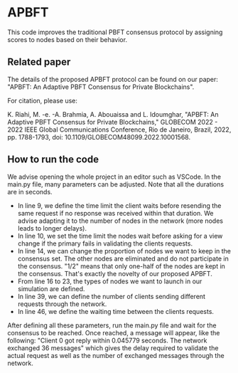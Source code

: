 # APBFT
This code improves the traditional PBFT consensus protocol by assigning scores to nodes based on their behavior.
## Related paper
The details of the proposed APBFT protocol can be found on our paper: "APBFT: An Adaptive PBFT Consensus for Private Blockchains".

For citation, please use: 

K. Riahi, M. -e. -A. Brahmia, A. Abouaissa and L. Idoumghar, "APBFT: An Adaptive PBFT Consensus for Private Blockchains," GLOBECOM 2022 - 2022 IEEE Global Communications Conference, Rio de Janeiro, Brazil, 2022, pp. 1788-1793, doi: 10.1109/GLOBECOM48099.2022.10001568.
## How to run the code
We advise opening the whole project in an editor such as VSCode.
In the main.py file, many parameters can be adjusted. Note that all the durations are in seconds.
- In line 9, we define the time limit the client waits before resending the same request if no response was received within that duration. We advise adapting it to the number of nodes in the network (more nodes leads to longer delays).
- In line 10, we set the time limit the nodes wait before asking for a view change if the primary fails in validating the clients requests.
- In line 14, we can change the proportion of nodes we want to keep in the consensus set. The other nodes are eliminated and do not participate in the consensus. "1/2" means that only one-half of the nodes are kept in the consensus. That's exactly the novelty of our proposed APBFT.
- From line 16 to 23, the types of nodes we want to launch in our simulation are defined.
- In line 39, we can define the number of clients sending different requests through the network.
- In line 46, we define the waiting time between the clients requests.

After defining all these parameters, run the main.py file and wait for the consensus to be reached. Once reached, a message will appear, like the following: "Client 0 got reply within 0.045779 seconds. The network exchanged 36 messages" which gives the delay required to validate the actual request as well as the number of exchanged messages through the network.
